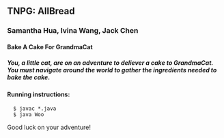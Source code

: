 ## TNPG: AllBread
### Samantha Hua, Ivina Wang, Jack Chen 

#### Bake A Cake For GrandmaCat
##### You, a little cat, are on an adventure to deliever a cake to GrandmaCat. You must navigate around the world to gather the ingredients needed to bake the cake.

#### Running instructions: 
```
  $ javac *.java
  $ java Woo
```

Good luck on your adventure! 
